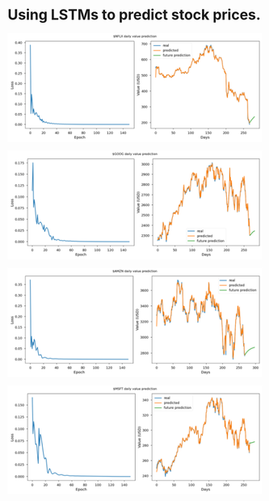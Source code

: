 # Using LSTMs to predict stock prices.

![nflx_prediction](./plots/NFLX_pred.png)

![goog_prediction](./plots/GOOG_pred.png)

![amzn_prediction](./plots/AMZN_pred.png)

![msft_prediction](./plots/MSFT_pred.png)
